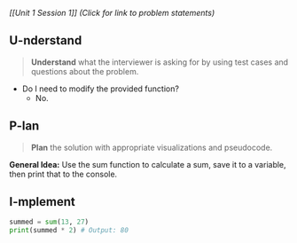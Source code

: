 *[[Unit 1 Session 1]] (Click for link to problem statements)*

## U-nderstand
 
> **Understand** what the interviewer is asking for by using test cases and questions about the problem.

- Do I need to modify the provided function?
  - No.
  
## P-lan

> **Plan** the solution with appropriate visualizations and pseudocode.

**General Idea:** Use the sum function to calculate a sum, save it to a variable, then print that to the console.

## I-mplement

```python
summed = sum(13, 27)
print(summed * 2) # Output: 80
```